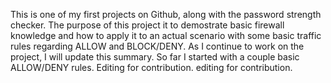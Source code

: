 This is one of my first projects on Github, along with the password strength checker. The purpose of this project it to demostrate basic firewall knowledge and how to apply it to an actual scenario with some basic traffic rules regarding ALLOW and BLOCK/DENY. As I continue to work on the project, I will update this summary. So far I started with a couple basic ALLOW/DENY rules. Editing for contribution. editing for contribution.
